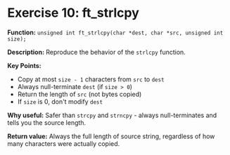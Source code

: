 # Exercise 10: ft_strlcpy

**Function:** `unsigned int ft_strlcpy(char *dest, char *src, unsigned int size);`

**Description:** Reproduce the behavior of the `strlcpy` function.

**Key Points:**
- Copy at most `size - 1` characters from `src` to `dest`
- Always null-terminate `dest` (if `size > 0`)
- Return the length of `src` (not bytes copied)
- If `size` is 0, don't modify `dest`

**Why useful:** Safer than `strcpy` and `strncpy` - always null-terminates and tells you the source length.

**Return value:** Always the full length of source string, regardless of how many characters were actually copied.

